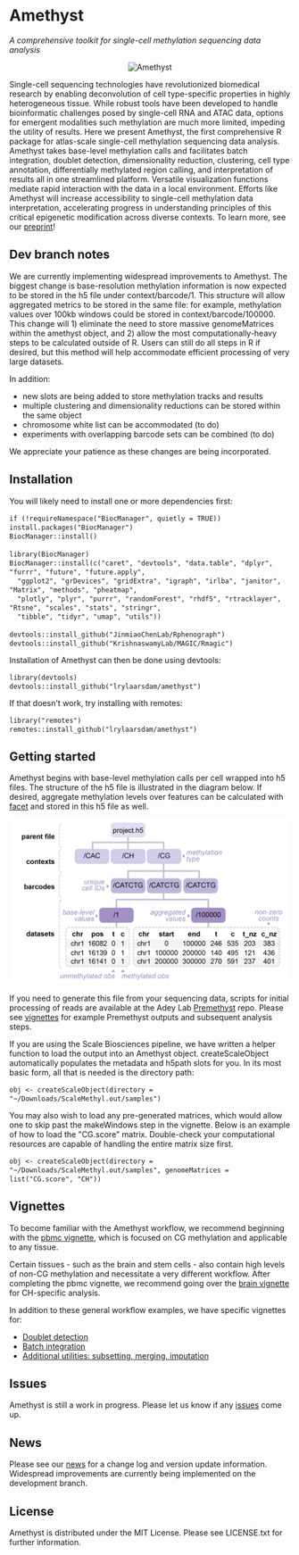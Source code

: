 # Amethyst
*A comprehensive toolkit for single-cell methylation sequencing data analysis*

<!-- badges: start -->
<!-- badges: end -->


<p align="center">
  <img src="https://github.com/lrylaarsdam/amethyst/blob/main/images/amethyst.png?raw=true" alt="Amethyst" width="250" />
</p>

Single-cell sequencing technologies have revolutionized biomedical research by enabling deconvolution of cell type-specific properties in highly heterogeneous tissue. While robust tools have been developed to handle bioinformatic challenges posed by single-cell RNA and ATAC data, options for emergent modalities such methylation are much more limited, impeding the utility of results. Here we present Amethyst, the first comprehensive R package for atlas-scale single-cell methylation sequencing data analysis. Amethyst takes base-level methylation calls and facilitates batch integration, doublet detection, dimensionality reduction, clustering, cell type annotation, differentially methylated region calling, and interpretation of results all in one streamlined platform. Versatile visualization functions mediate rapid interaction with the data in a local environment. Efforts like Amethyst will increase accessibility to single-cell methylation data interpretation, accelerating progress in understanding principles of this critical epigenetic modification across diverse contexts. To learn more, see our [preprint](https://www.biorxiv.org/content/10.1101/2024.08.13.607670v2.full.pdf+html)!  


## Dev branch notes

We are currently implementing widespread improvements to Amethyst. The biggest change is base-resolution methylation information is now expected to be stored in the h5 file under context/barcode/1. This structure will allow aggregated metrics to be stored in the same file: for example, methylation values over 100kb windows could be stored in context/barcode/100000. This change will 1) eliminate the need to store massive genomeMatrices within the amethyst object, and 2) allow the most computationally-heavy steps to be calculated outside of R. Users can still do all steps in R if desired, but this method will help accommodate efficient processing of very large datasets.

In addition: 
  - new slots are being added to store methylation tracks and results
  - multiple clustering and dimensionality reductions can be stored within the same object
  - chromosome white list can be accommodated (to do)
  - experiments with overlapping barcode sets can be combined (to do)

We appreciate your patience as these changes are being incorporated.

## Installation

You will likely need to install one or more dependencies first:

```{r}
if (!requireNamespace("BiocManager", quietly = TRUE))
install.packages("BiocManager")
BiocManager::install()

library(BiocManager)
BiocManager::install(c("caret", "devtools", "data.table", "dplyr", "furrr", "future", "future.apply",
  "ggplot2", "grDevices", "gridExtra", "igraph", "irlba", "janitor", "Matrix", "methods", "pheatmap",
  "plotly", "plyr", "purrr", "randomForest", "rhdf5", "rtracklayer", "Rtsne", "scales", "stats", "stringr", 
  "tibble", "tidyr", "umap", "utils"))

devtools::install_github("JinmiaoChenLab/Rphenograph")
devtools::install_github("KrishnaswamyLab/MAGIC/Rmagic")
```

Installation of Amethyst can then be done using devtools:

```{r}
library(devtools)
devtools::install_github("lrylaarsdam/amethyst")
```

If that doesn't work, try installing with remotes:

```{r}
library("remotes")
remotes::install_github("lrylaarsdam/amethyst")
```

## Getting started

Amethyst begins with base-level methylation calls per cell wrapped into h5 files. The structure of the h5 file is illustrated in the diagram below. If desired, aggregate methylation levels over features can be calculated with [facet](https://pypi.org/project/amethyst-facet/) and stored in this h5 file as well. 

<p align="center">
  <img src="https://github.com/lrylaarsdam/amethyst/blob/dev/images/h5structure.png?raw=true" alt="Amethyst" width="650" />
</p>

If you need to generate this file from your sequencing data, scripts for initial processing of reads are available at the Adey Lab [Premethyst](https://github.com/adeylab/premethyst) repo. Please see [vignettes](http://htmlpreview.github.io/?https://github.com/lrylaarsdam/amethyst/blob/dev/vignettes/pbmc_vignette/pbmc_vignette.html) for example Premethyst outputs and subsequent analysis steps.

If you are using the Scale Biosciences pipeline, we have written a helper function to load the output into an Amethyst object. createScaleObject automatically populates the metadata and h5path slots for you. In its most basic form, all that is needed is the directory path:

```{r}
obj <- createScaleObject(directory = "~/Downloads/ScaleMethyl.out/samples")
```

You may also wish to load any pre-generated matrices, which would allow one to skip past the makeWindows step in the vignette. Below is an example of how to load the "CG.score" matrix. Double-check your computational resources are capable of handling the entire matrix size first.

```{r}
obj <- createScaleObject(directory = "~/Downloads/ScaleMethyl.out/samples", genomeMatrices = list("CG.score", "CH"))
```


## Vignettes

To become familiar with the Amethyst workflow, we recommend beginning with the [pbmc vignette](http://htmlpreview.github.io/?https://github.com/lrylaarsdam/amethyst/blob/dev/vignettes/pbmc_vignette/pbmc_vignette.html), which is focused on CG methylation and applicable to any tissue. 

Certain tissues - such as the brain and stem cells - also contain high levels of non-CG methylation and necessitate a very different workflow. After completing the pbmc vignette, we recommend going over the [brain vignette](http://htmlpreview.github.io/?https://github.com/lrylaarsdam/amethyst/blob/main/vignettes/brain_vignette/brain_vignette.html) for CH-specific analysis.

In addition to these general workflow examples, we have specific vignettes for:
- [Doublet detection](http://htmlpreview.github.io/?https://github.com/lrylaarsdam/amethyst/blob/main/vignettes/doublet_detection/doublet_detection.html)
- [Batch integration](http://htmlpreview.github.io/?https://github.com/lrylaarsdam/amethyst/blob/main/vignettes/batch_correction/batch_correction.html)
- [Additional utilities: subsetting, merging, imputation](http://htmlpreview.github.io/?https://github.com/lrylaarsdam/amethyst/blob/main/vignettes/additional_utilities/additional_utilities.html)


## Issues

Amethyst is still a work in progress. Please let us know if any [issues](https://github.com/lrylaarsdam/amethyst/issues) come up. 


## News

Please see our [news](https://github.com/lrylaarsdam/amethyst/blob/HEAD/NEWS.md) for a change log and version update information. Widespread improvements are currently being implemented on the development branch.


## License

Amethyst is distributed under the MIT License. Please see LICENSE.txt for further information. 


